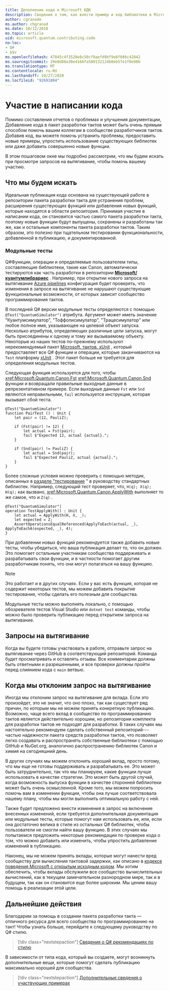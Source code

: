 ```yaml
---
title: Дополнение кода к Microsoft КДК
description: Сведения о том, как внести пример и код библиотеки в Microsoft Quantum Development Kit (КДК).
author: cgranade
ms.author: chgranad
ms.date: 10/12/2018
ms.topic: article
uid: microsoft.quantum.contributing.code
no-loc:
- Q#
- $$v
ms.openlocfilehash: 47845c4f3520e8c50cf8aefd9bf9e8f086c42842
ms.sourcegitcommit: 29e0d88a30e4166fa580132124b0eb57e1f0e986
ms.translationtype: MT
ms.contentlocale: ru-RU
ms.lasthandoff: 10/27/2020
ms.locfileid: "92691804"
---
```

# <a name="contributing-code"></a>Участие в написании кода

Помимо составления отчетов о проблемах и улучшения документации, Добавление кода в пакет разработки тактов может быть очень прямым способом помочь вашим коллегам в сообществе разработчиков тактов.
Добавив код, вы можете помочь устранить проблемы, предоставить новые примеры, упростить использование существующих библиотек или даже добавить совершенно новые функции.

В этом пошаговом окне мы подробно рассмотрим, что мы будем искать при просмотре запросов на вытягивание, чтобы помочь вашему участию.

## <a name="what-we-look-for"></a>Что мы будем искать

Идеальная публикация кода основана на существующей работе в репозитории пакета разработки такта для устранения проблем, расширения существующих функций или добавления новых функций, которые находятся в области репозитория.
Принимая участие в написании кода, он становится частью самого пакета разработки такта, поэтому новые функции будут выпущены, сохранены и разработаны так же, как и остальные компоненты пакета разработки тактов.
Таким образом, это полезно при тщательном тестировании функциональности, добавленной в публикацию, и документированной.

### <a name="unit-tests"></a>Модульные тесты

Q#Функции, операции и определяемые пользователем типы, составляющие библиотеки, такие как Canon, автоматически тестируются как часть разработки в репозитории [**Microsoft/куантумлибрариес**](https://github.com/Microsoft/QuantumLibraries/) .
Например, при открытии нового запроса на вытягивание [Azure pipelines](https://azure.microsoft.com/services/devops/pipelines/) конфигурация будет проверять, что изменения в запросе на вытягивание не нарушают существующие функциональные возможности, от которых зависит сообщество программирования тактов.

В последней Q# версии модульные тесты определяются с помощью `@Test("QuantumSimulator")` атрибута. Аргумент может иметь значение "Куантумсимулатор", "Тоффолисимулатор", "Трацесимулатор" или любое полное имя, указывающее на целевой объект запуска. Несколько атрибутов, определяющих различные цели запуска, могут быть присоединены к одному и тому же вызываемому объекту. Некоторые из наших тестов по-прежнему используют нерекомендуемый пакет [Microsoft. тактов. xUnit](https://www.nuget.org/packages/Microsoft.Quantum.Xunit/) , который предоставляет все Q# функции и операции, которые заканчиваются на `Test` платформу [xUnit](https://xunit.github.io/) . Этот пакет больше не требуется для определения модульных тестов. 

Следующая функция используется для того, чтобы <xref:Microsoft.Quantum.Canon.Fst> <xref:Microsoft.Quantum.Canon.Snd> функции и возвращали правильные выходные данные в репрезентативном примере.
Если выходные данные `Fst` или `Snd` являются неправильными, `fail` используется инструкция, которая вызывает сбой теста.

```qsharp
@Test("QuantumSimulator")
function PairTest () : Unit {
    let pair = (12, PauliZ);

    if (Fst(pair) != 12) {
        let actual = Fst(pair);
        fail $"Expected 12, actual {actual}.";
    }

    if (Snd(pair) != PauliZ) {
        let actual = Snd(pair);
        fail $"Expected PauliZ, actual {actual}.";
    }
}
```

Более сложные условия можно проверить с помощью методик, описанных в [разделе "тестирование](xref:microsoft.quantum.libraries.diagnostics) " в руководству стандартных библиотек.
Например, следующий тест проверяет, что, `H(q); X(q); H(q);` как вызвано, <xref:Microsoft.Quantum.Canon.ApplyWith> выполняет то же самое, что и `Z(q)` .

```Q#
@Test("QuantumSimulator")
operation TestApplyWith() : Unit {
    let actual = ApplyWith(H, X, _);
    let expected = Z;
    AssertOperationsEqualReferenced(ApplyToEach(actual, _), ApplyToEachA(expected, _), 4);
}
```

При добавлении новых функций рекомендуется также добавить новые тесты, чтобы убедиться, что ваша публикация делает то, что он должен.
Это помогает остальным участникам сообщества поддерживать и разрабатывать свои функции, и в частности помогает другим разработчикам понять, что они могут полагаться на вашу функцию.

> [!NOTE]
> Это работает и в других случаях.
> Если у вас есть функция, которая не содержит некоторых тестов, мы можем добавить покрытие тестирования, чтобы сделать его полезным для сообщества.

Модульные тесты можно выполнять локально, с помощью обозревателя тестов Visual Studio или `dotnet test` команды, чтобы можно было проверить публикацию перед открытием запроса на вытягивание.

<!-- TODO:
### Comments and Documentation ###

### Citations and References ### -->

## <a name="pull-requests"></a>Запросы на вытягивание

Когда вы будете готовы участвовать в работе, отправьте запрос на вытягивание через GitHub в соответствующий репозиторий.
Команда будет просматривать и оставлять отзывы. Все комментарии должны быть ответными и разрешенными, и все проверки должны пройти перед слиянием кода с `main` ветвью.

## <a name="when-well-reject-a-pull-request"></a>Когда мы отклоним запрос на вытягивание

Иногда мы отклоним запрос на вытягивание для вклада.
Если это произойдет, это не значит, что оно плохо, так как существует ряд причин, по которым мы не можем принять конкретную публикацию.
Возможно, чаще всего вклад в сообщество по программированию тактов является действительно хорошим, но репозитории комплекта для разработки тактов не подходят для разработки.
В таких случаях мы настоятельно рекомендуем сделать собственный репозиторий---частью надежности пакета средств разработки тактов, что позволяет легко создавать и распространять собственные библиотеки с помощью GitHub и NuGet.org, аналогично распространению библиотек Canon и химия на сегодняшний день.

В других случаях мы можем отклонить хороший вклад, просто потому, что мы еще не готовы поддерживать и разрабатывать ее.
Это может быть затруднительно, так что мы планируем, какие функции лучше использовать в качестве стратегии.
Это может быть другой случай, когда возможность выпуска функции в качестве сторонней библиотеки может быть очень осмысленной.
Кроме того, мы можем попросить помочь вам в изменении функции, чтобы она лучше соответствовала нашему плану, чтобы мы могли выполнить оптимальную работу с ней.

Также будет предложено внести изменения в запрос на включение внесенных изменений, если требуется дополнительная документация или модульные тесты, которые помогут нам использовать ее, или, если она достаточно велика в стиле из остальных Q# библиотек, чтобы пользователи не смогли найти вашу функцию.
В этих случаях мы попытаемся предложить некоторые рекомендации по проверке кода о том, что можно добавить или изменить, чтобы упростить добавление изменений в публикацию.

Наконец, мы не можем принять вклады, которые могут нанести вред сообществу для вычисления тактовой задержки, как описано в [кодексе поведения Microsoft с открытым исходным кодом](https://opensource.microsoft.com/codeofconduct/).
Мы хотим обеспечить, чтобы вклады обслужили все сообщество вычислительных вычислений, как в текущем замечательном разнородном мире, так и в будущем, так как он становится еще более широким.
Мы ценим вашу помощь в реализации этой цели.

## <a name="next-steps"></a>Дальнейшие действия

Благодарим за помощь в создании пакета разработки такта — отличного ресурса для всего сообщества по программированию на такт!
Чтобы узнать больше, перейдите к следующему руководству по Q# стилю.

> [!div class="nextstepaction"]
> [Сведения о Q# рекомендациях по стилю](xref:microsoft.quantum.contributing.style)

В зависимости от типа кода, который вы создаете, могут возникнуть дополнительные вещи, которые помогут сделать публикацию максимально хорошей для сообщества.

> [!div class="nextstepaction"]
> [Дополнительные сведения о участвующих примерах](xref:microsoft.quantum.contributing.samples)
